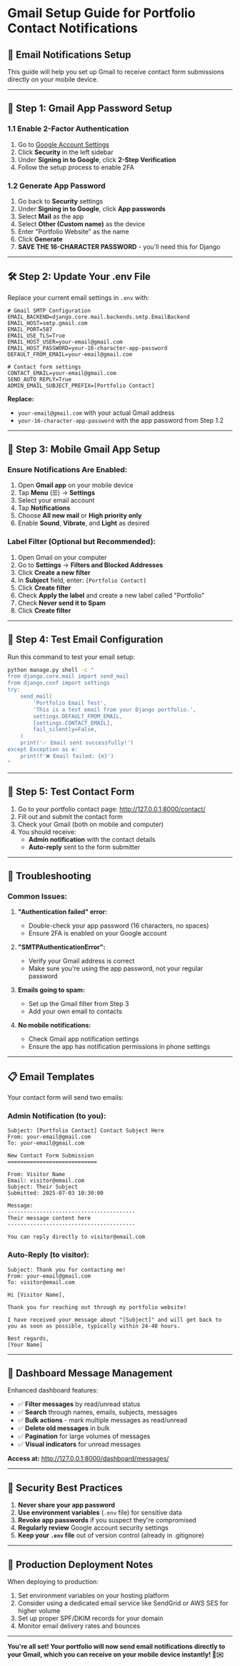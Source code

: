 # Gmail Setup Guide for Portfolio Contact Notifications

## 📧 **Email Notifications Setup**

This guide will help you set up Gmail to receive contact form submissions directly on your mobile device.

---

## 🔧 **Step 1: Gmail App Password Setup**

### **1.1 Enable 2-Factor Authentication**
1. Go to [Google Account Settings](https://myaccount.google.com/)
2. Click **Security** in the left sidebar
3. Under **Signing in to Google**, click **2-Step Verification**
4. Follow the setup process to enable 2FA

### **1.2 Generate App Password**
1. Go back to **Security** settings
2. Under **Signing in to Google**, click **App passwords**
3. Select **Mail** as the app
4. Select **Other (Custom name)** as the device
5. Enter "Portfolio Website" as the name
6. Click **Generate**
7. **SAVE THE 16-CHARACTER PASSWORD** - you'll need this for Django

---

## 🛠️ **Step 2: Update Your .env File**

Replace your current email settings in `.env` with:

```env
# Gmail SMTP Configuration
EMAIL_BACKEND=django.core.mail.backends.smtp.EmailBackend
EMAIL_HOST=smtp.gmail.com
EMAIL_PORT=587
EMAIL_USE_TLS=True
EMAIL_HOST_USER=your-email@gmail.com
EMAIL_HOST_PASSWORD=your-16-character-app-password
DEFAULT_FROM_EMAIL=your-email@gmail.com

# Contact form settings
CONTACT_EMAIL=your-email@gmail.com
SEND_AUTO_REPLY=True
ADMIN_EMAIL_SUBJECT_PREFIX=[Portfolio Contact] 
```

**Replace:**
- `your-email@gmail.com` with your actual Gmail address
- `your-16-character-app-password` with the app password from Step 1.2

---

## 📱 **Step 3: Mobile Gmail App Setup**

### **Ensure Notifications Are Enabled:**
1. Open **Gmail app** on your mobile device
2. Tap **Menu** (☰) → **Settings**
3. Select your email account
4. Tap **Notifications**
5. Choose **All new mail** or **High priority only**
6. Enable **Sound**, **Vibrate**, and **Light** as desired

### **Label Filter (Optional but Recommended):**
1. Open Gmail on your computer
2. Go to **Settings** → **Filters and Blocked Addresses**
3. Click **Create a new filter**
4. In **Subject** field, enter: `[Portfolio Contact]`
5. Click **Create filter**
6. Check **Apply the label** and create a new label called "Portfolio"
7. Check **Never send it to Spam**
8. Click **Create filter**

---

## 🧪 **Step 4: Test Email Configuration**

Run this command to test your email setup:

```bash
python manage.py shell -c "
from django.core.mail import send_mail
from django.conf import settings
try:
    send_mail(
        'Portfolio Email Test',
        'This is a test email from your Django portfolio.',
        settings.DEFAULT_FROM_EMAIL,
        [settings.CONTACT_EMAIL],
        fail_silently=False,
    )
    print('✅ Email sent successfully!')
except Exception as e:
    print(f'❌ Email failed: {e}')
"
```

---

## 📧 **Step 5: Test Contact Form**

1. Go to your portfolio contact page: http://127.0.0.1:8000/contact/
2. Fill out and submit the contact form
3. Check your Gmail (both on mobile and computer)
4. You should receive:
   - **Admin notification** with the contact details
   - **Auto-reply** sent to the form submitter

---

## 🚨 **Troubleshooting**

### **Common Issues:**

1. **"Authentication failed" error:**
   - Double-check your app password (16 characters, no spaces)
   - Ensure 2FA is enabled on your Google account

2. **"SMTPAuthenticationError":**
   - Verify your Gmail address is correct
   - Make sure you're using the app password, not your regular password

3. **Emails going to spam:**
   - Set up the Gmail filter from Step 3
   - Add your own email to contacts

4. **No mobile notifications:**
   - Check Gmail app notification settings
   - Ensure the app has notification permissions in phone settings

---

## 📋 **Email Templates**

Your contact form will send two emails:

### **Admin Notification (to you):**
```
Subject: [Portfolio Contact] Contact Subject Here
From: your-email@gmail.com
To: your-email@gmail.com

New Contact Form Submission
============================

From: Visitor Name
Email: visitor@email.com
Subject: Their Subject
Submitted: 2025-07-03 10:30:00

Message:
----------------------------------------
Their message content here
----------------------------------------

You can reply directly to visitor@email.com
```

### **Auto-Reply (to visitor):**
```
Subject: Thank you for contacting me!
From: your-email@gmail.com
To: visitor@email.com

Hi [Visitor Name],

Thank you for reaching out through my portfolio website! 

I have received your message about "[Subject]" and will get back to you as soon as possible, typically within 24-48 hours.

Best regards,
[Your Name]
```

---

## 🎯 **Dashboard Message Management**

Enhanced dashboard features:
- ✅ **Filter messages** by read/unread status
- ✅ **Search** through names, emails, subjects, messages
- ✅ **Bulk actions** - mark multiple messages as read/unread
- ✅ **Delete old messages** in bulk
- ✅ **Pagination** for large volumes of messages
- ✅ **Visual indicators** for unread messages

**Access at:** http://127.0.0.1:8000/dashboard/messages/

---

## 🔐 **Security Best Practices**

1. **Never share your app password**
2. **Use environment variables** (`.env` file) for sensitive data
3. **Revoke app passwords** if you suspect they're compromised
4. **Regularly review** Google account security settings
5. **Keep your `.env` file** out of version control (already in .gitignore)

---

## 🚀 **Production Deployment Notes**

When deploying to production:
1. Set environment variables on your hosting platform
2. Consider using a dedicated email service like SendGrid or AWS SES for higher volume
3. Set up proper SPF/DKIM records for your domain
4. Monitor email delivery rates and bounces

---

**You're all set! Your portfolio will now send email notifications directly to your Gmail, which you can receive on your mobile device instantly! 📱✉️**
